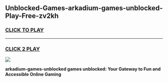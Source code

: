 
## Unblocked-Games-arkadium-games-unblocked-Play-Free-zv2kh
<h3>
<a href="https://premium76.site?title=arkadium-games-unblocked&ref=17A">CLICK TO PLAY</a></h3>
<hr>

<h3>
<a href="https://premium76.site?title=arkadium-games-unblocked&ref=17A">CLICK 2 PLAY</a>
  
</h3>

<a href="https://premium76.site?title=arkadium-games-unblocked&ref=17A"><img src="https://clearcache.store/games.png"></a>


**arkadium-games-unblocked games unblocked: Your Gateway to Fun and Accessible Online Gaming**
